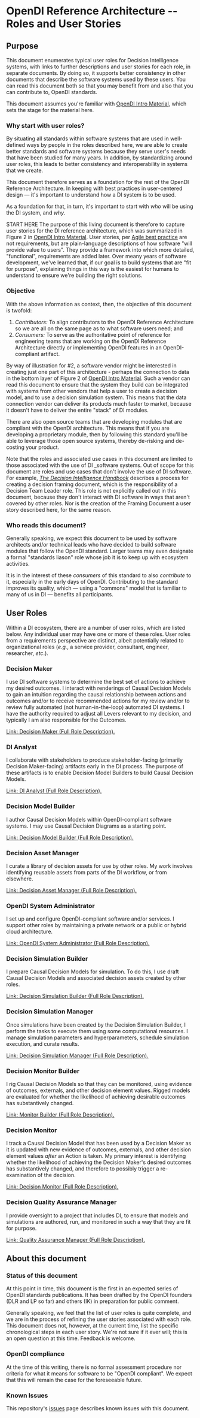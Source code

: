 # OpenDI Reference Architecture -- Roles and User Stories

## Purpose

This document enumerates typical user roles for Decision Intelligence systems, with links to further descriptions and user stories for each role, in separate documents.
By doing so, it supports better consistency in other documents that describe the software systems used by these users.  You can read this document both so that you may benefit from and also that you can contribute to, OpenDI standards.

This document assumes you're familiar with [OpenDI Intro Material](./OpenDI%20Intro%20Material.md), which sets the stage for the material here.

### Why start with user roles?

By situating all standards within software systems that are used in well-defined ways by people in the roles described here, we are able to create better standards and software systems because they serve user's needs that have been studied for many years.  In addition, by standardizing around user roles, this leads to better consistency and interoperability in systems that we create.

This document therefore serves as a foundation for the rest of the OpenDI Reference Architecture. In keeping with best practices in user-centered design &mdash; it's important to understand how a DI system is to be used.

As a foundation for that, in turn, it's important to start with _who_ will be using the DI system, and _why_.  

START HERE
The purpose of this living document is therefore to capture user stories for the DI reference architecture, which was summarized in Figure 2 in [OpenDI Intro Material](./OpenDI%20Intro%20Material.md).
User stories, per [Agile best practice](https://www.atlassian.com/agile/project-management/user-stories) are not requirements, but are plain-language descriptions of how software "will provide value to users".  They provide a framework into which more detailed, "functional", requirements are added later.  Over meany years of software development, we've learned that, if our goal is to build systems that are "fit for purpose", explaining things in this way is the easiest for humans to understand to ensure we're building the right solutions.

### Objective

With the above information as context, then, the objective of this document is twofold:
1. *Contributors:* To align contributors to the OpenDI Reference Architecture so we are all on the same page as to what software users need; and
2. *Consumers:* To serve as the authoritative point of reference for engineering teams that are working on the OpenDI Reference Architecture directly or implementing OpenDI features in an OpenDI-compliant artifact. 

By way of illustration for #2, a software vendor might be interested in creating just one part of this architecture - perhaps the connection to data in the bottom layer of Figure 2 of 
[OpenDI Intro Material](./OpenDI%20Intro%20Material.md).  Such a vendor can read this document to ensure that the system they build can be integrated with systems from other vendors that help a user to create a decision model, and to use a decision simulation system. This means that the data connection vendor can deliver its products much faster to market, because it doesn't have to deliver the entire "stack" of DI modules.

There are also open source teams that are developing modules that are compliant with the OpenDI architecture.  This means that if you are developing a proprietary module, then by following this standard you'll be able to leverage those open source systems, thereby de-risking and de-costing your product.  

Note that the roles and associated use cases in this document are limited to those associated with the use of DI _software systems. Out of scope for this document are roles and use cases that don't involve the use of DI software. For example, [_The Decision Intelligence Handbook_](www.dihandbook.com) describes a process for creating a decision framing document, which is the responsibility of a Decision Team Leader role. This role is not explicitly called out in this document, because they don't interact with DI software in ways that aren't covered by other roles. Nor is the creation of the Framing Document a user story described here, for the same reason.

### Who reads this document?
Generally speaking, we expect this document to be used by software architects and/or technical leads who have decided to build software modules that follow the OpenDI standard.  Larger teams may even designate a formal "standards liason" role whose job it is to keep up with ecosystem activities.  

It is in the interest of these *consumers* of this standard to also *contribute* to it, especially in the early days of OpenDI. Contributing to the standard improves its quality, which &mdash; using a "commons" model that is familiar to many of us in DI &mdash; benefits all participants.
## User Roles

Within a DI ecosystem, there are a number of user roles, which are listed below. Any individual user may have one or more of these roles. User roles from a requirements perspective are distinct, albeit potentially related to organizational roles (_e.g._, a service provider, consultant, engineer, researcher, _etc_.). 

### Decision Maker

I use DI software systems to determine the best set of actions to achieve my desired outcomes. I interact with renderings of Causal Decision Models to gain an intuition regarding the causal relationship between actions and outcomes and/or to receive recommended actions for my review and/or to review fully automated (not human-in-the-loop) automated DI systems. I have the authority required to adjust all Levers relevant to my decision, and typically I am also responsible for the Outcomes.

[Link: Decision Maker (Full Role Description).](./Roles/Decision%20Maker.md)

### DI Analyst

I collaborate with stakeholders to produce stakeholder-facing (primarily Decision Maker-facing) artifacts early in the DI process. The purpose of these artifacts is to enable Decision Model Builders to build Causal Decision Models.

[Link: DI Analyst (Full Role Description).](./Roles/DI%20Analyst.md)

### Decision Model Builder

I author Causal Decision Models within OpenDI-compliant software systems. I may use Causal Decision Diagrams as a starting point.

[Link: Decision Model Builder (Full Role Description).](./Roles/Decision%20Model%20Builder.md)

### Decision Asset Manager

I curate a library of decision assets for use by other roles. My work involves identifying reusable assets from parts of the DI workflow, or from elsewhere.

[Link: Decision Asset Manager (Full Role Description).](./Roles/Decision%20Asset%20Manager.md)

### OpenDI System Administrator

I set up and configure OpenDI-compliant software and/or services. I support other roles by maintaining a private network or a public or hybrid cloud architecture.

[Link: OpenDI System Administrator (Full Role Description).](./Roles/OpenDI%20System%20Administrator.md)

### Decision Simulation Builder

I prepare Causal Decision Models for simulation. To do this, I use draft Causal Decision Models and associated decision assets created by other roles.

[Link: Decision Simulation Builder (Full Role Description).](./Roles/Decision%20Simulation%20Builder.md)

### Decision Simulation Manager

Once simulations have been created by the Decision Simulation Builder, I perform the tasks to execute them using some computational resources. I manage simulation parameters and hyperparameters, schedule simulation execution, and curate results.

[Link: Decision Simulation Manager (Full Role Description).](./Roles/Decision%20Simulation%20Manager.md)

### Decision Monitor Builder

I rig Causal Decision Models so that they can be monitored, using evidence of outcomes, externals, and other decision element values. Rigged models are evaluated for whether the likelihood of achieving desirable outcomes has substantively changed.

[Link: Monitor Builder (Full Role Description).](Decision%20Monitor%20Builder.md)

### Decision Monitor

I track a Causal Decision Model that has been used by a Decision Maker as it is updated with new evidence of outcomes, externals, and other decision element values _after_ an Action is taken. My primary interest is identifying whether the likelihood of achieving the Decision Maker's desired outcomes has substantively changed, and therefore to possibly trigger a re-examination of the decision.

[Link: Decision Monitor (Full Role Description).](./Roles/Decision%20Monitor.md)

### Decision Quality Assurance Manager

I provide oversight to a project that includes DI, to ensure that models and simulations are authored, run, and monitored in such a way that they are fit for purpose.

[Link: Quality Assurance Manager (Full Role Description).](Decision%20Quality%20Assurance%20Manager.md)

## About this document

### Status of this document
At this point in time, this document is the first in an expected series of OpenDI standards publications.  It has been drafted by the OpenDI founders (DLR and LP so far) and others (IK) in preparation for public comment.

Generally speaking, we feel that the list of user roles is quite complete, and we are in the process of refining the user stories associated with each role. This document does not, however, at the current time, list the specific chronological steps in each user story.  We're not sure if it ever will; this is an open question at this time.  Feedback is welcome.

### OpenDI compliance
At the time of this writing, there is no formal assessment procedure nor criteria for what it means for software to be "OpenDI compliant".  We expect that this will remain the case for the foreseeable future.

### Known Issues

This repository's [issues](https://github.com/opendi-org/user-stories-internal/issues) page describes known issues with this document.